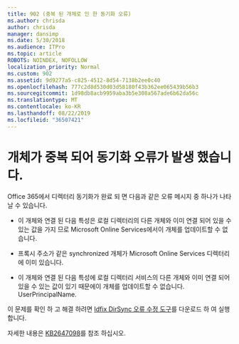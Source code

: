 ```yaml
---
title: 902 (중복 된 개체로 인 한 동기화 오류)
ms.author: chrisda
author: chrisda
manager: dansimp
ms.date: 5/30/2018
ms.audience: ITPro
ms.topic: article
ROBOTS: NOINDEX, NOFOLLOW
localization_priority: Normal
ms.custom: 902
ms.assetid: 9d9277a5-c825-4512-8d54-7138b2ee0c40
ms.openlocfilehash: 777c2d8d530d03d58180f43b362ee065439b56b3
ms.sourcegitcommit: 1d98db8acb9959aba3b5e308a567ade6b62da56c
ms.translationtype: MT
ms.contentlocale: ko-KR
ms.lasthandoff: 08/22/2019
ms.locfileid: "36507421"
---
```

# <a name="sync-errors-due-to-duplicate-objects"></a>개체가 중복 되어 동기화 오류가 발생 했습니다.

Office 365에서 디렉터리 동기화가 완료 되 면 다음과 같은 오류 메시지 중 하나가 나타날 수 있습니다.

- 이 개체와 연결 된 다음 특성은 로컬 디렉터리의 다른 개체와 이미 연결 되어 있을 수 있는 값을 가지 므로 Microsoft Online Services에서이 개체를 업데이트할 수 없습니다.

- 프록시 주소가 같은 synchronized 개체가 Microsoft Online Services 디렉터리에 이미 있습니다.

- 이 개체와 연결 된 다음 특성에 로컬 디렉터리 서비스의 다른 개체와 이미 연결 되어 있을 수 있는 값이 있기 때문에이 개체를 업데이트할 수 없습니다. UserPrincipalName.

이 문제를 확인 하 고 해결 하려면 [Idfix DirSync 오류 수정 도구](https://www.microsoft.com/download/details.aspx?id=36832)를 다운로드 하 여 실행 합니다.

자세한 내용은 [KB2647098](https://support.microsoft.com/help/2647098/duplicate-or-invalid-attributes-prevent-directory-synchronization-in-o)를 참조 하십시오.
